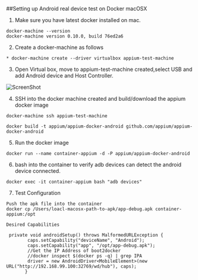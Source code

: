 ##Setting up Android real device test on Docker macOSX

1. Make sure you have latest docker installed on mac.
```aidl
docker-machine --version
docker-machine version 0.10.0, build 76ed2a6
```
2. Create a docker-machine as follows 

```aidl
* docker-machine create --driver virtualbox appium-test-machine
```
3. Open Virtual box, move to appium-test-machine created,select USB and add Android device and Host Controller.

![ScreenShot](https://ibb.co/cZYAGF)

4. SSH into the docker machine created and build/download the appium docker image

```
docker-machine ssh appium-test-machine

docker build -t appium/appium-docker-android github.com/appium/appium-docker-android

```
5. Run the docker image

```
docker run --name container-appium -d -P appium/appium-docker-android
```

6. bash into the container to verify adb devices can detect the android device connected.
 
```aidl
docker exec -it container-appium bash "adb devices"
```

7. Test Configuration

```aidl
Push the apk file into the container 
docker cp /Users/loacl-macosx-path-to-apk/app-debug.apk container-appium:/opt

Desired Capabilities

 private void androidSetup() throws MalformedURLException {
        caps.setCapability("deviceName", "Android");
        caps.setCapability("app", "/opt/app-debug.apk");
        //Get the IP Address of boot2docker 
        //docker inspect $(docker ps -q) | grep IPA
        driver = new AndroidDriver<MobileElement>(new URL("http://192.168.99.100:32769/wd/hub"), caps);
       }
```